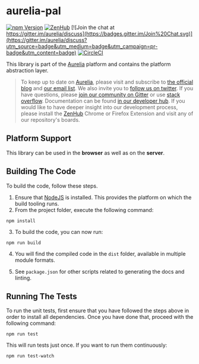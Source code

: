 # aurelia-pal

[![npm Version](https://img.shields.io/npm/v/aurelia-pal.svg)](https://www.npmjs.com/package/aurelia-pal)
[![ZenHub](https://raw.githubusercontent.com/ZenHubIO/support/master/zenhub-badge.png)](https://zenhub.io)
[![Join the chat at https://gitter.im/aurelia/discuss](https://badges.gitter.im/Join%20Chat.svg)](https://gitter.im/aurelia/discuss?utm_source=badge&utm_medium=badge&utm_campaign=pr-badge&utm_content=badge)
[![CircleCI](https://circleci.com/gh/aurelia/pal.svg?style=shield)](https://circleci.com/gh/aurelia/pal)

This library is part of the [Aurelia](http://www.aurelia.io/) platform and contains the platform abstraction layer.

> To keep up to date on [Aurelia](http://www.aurelia.io/), please visit and subscribe to [the official blog](http://blog.aurelia.io/) and [our email list](http://eepurl.com/ces50j). We also invite you to [follow us on twitter](https://twitter.com/aureliaeffect). If you have questions, please [join our community on Gitter](https://gitter.im/aurelia/discuss) or use [stack overflow](http://stackoverflow.com/search?q=aurelia). Documentation can be found [in our developer hub](http://aurelia.io/hub.html). If you would like to have deeper insight into our development process, please install the [ZenHub](https://zenhub.io) Chrome or Firefox Extension and visit any of our repository's boards.

## Platform Support

This library can be used in the **browser** as well as on the **server**.

## Building The Code

To build the code, follow these steps.

1. Ensure that [NodeJS](http://nodejs.org/) is installed. This provides the platform on which the build tooling runs.
2. From the project folder, execute the following command:

  ```shell
  npm install
  ```
3. To build the code, you can now run:

  ```shell
  npm run build
  ```
4. You will find the compiled code in the `dist` folder, available in multiple module formats.

5. See `package.json` for other scripts related to generating the docs and linting.

## Running The Tests

To run the unit tests, first ensure that you have followed the steps above in order to install all dependencies. Once you have done that, proceed with the following command:

```shell
npm run test
```

This will run tests just once. If you want to run them continuously:

```shell
npm run test-watch
```
